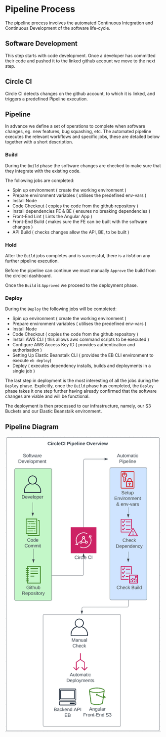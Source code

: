 # Pipeline Process

The pipeline process involves the automated Continuous Integration and Continuous Development of the software life-cycle.

## Software Development

This step starts with code development. 
Once a developer has committed their code and pushed it to the linked github account we move to the next step.

## Circle CI

Circle CI detects changes on the github account, to which it is linked, and triggers a predefined Pipeline execution.

## Pipeline

In advance we define a set of operations to complete when software changes, eg. new features, bug squashing, etc.
The automated pipeline executes the relevant workflows and specific jobs, these are detailed below together with a short description. 

### Build

During the `Build` phase the software changes are checked to make sure that they integrate with the existing code. 

The following jobs are completed: 

* Spin up environment ( create the working environment )
* Prepare environment variables ( utilises the predefined env-vars )
* Install Node 
* Code Checkout ( copies the code from the github repository )
* Install dependencies FE & BE ( ensures no breaking dependencies )
* Front-End Lint ( Lints the Angular App )
* Front-End Build  ( makes sure the FE can be built with the software changes )
* API Build ( checks changes allow the API, BE, to be built )



### Hold

After the `Build` jobs completes and is successful, there is a `Hold` on any further pipeline execution. 

Before the pipeline can continue we must manually `Approve` the build from the circleci dashboard. 

Once the `Build` is `Approved` we proceed to the deployment phase.

### Deploy

During the `Deploy` the following jobs will be completed: 

* Spin up environment ( create the working environment )
* Prepare environment variables ( utilises the predefined env-vars )
* Install Node 
* Code Checkout ( copies the code from the github repository )
* Install AWS CLI ( this allows aws command scripts to be executed )
* Configure AWS Access Key ID ( provides authentication and authorisation )
* Setting Up Elastic Beanstalk CLI ( provides the EB CLI environment to execute `eb deploy`)
* Deploy ( executes dependency installs, builds and deployments in a single job )

The last step in deployment is the most interesting of all the jobs during the `Deploy` phase.
Explicitly, once the `Build` phase has completed, the `Deploy` phase takes it one step further having already confirmed that the software changes are viable and will be functional.

The deployment is then processed to our infrastructure, namely, our S3 Buckets and our Elastic Beanstalk environment. 

## Pipeline Diagram




<img src="pipeline_diagram.png" >





